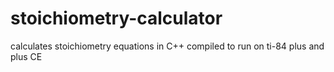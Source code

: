 # stoichiometry-calculator
calculates stoichiometry equations in C++ compiled to run on ti-84 plus and plus CE
